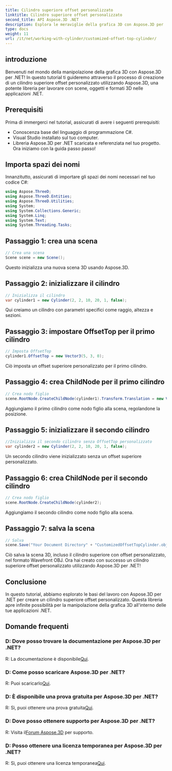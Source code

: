 ```yaml
---
title: Cilindro superiore offset personalizzato
linktitle: Cilindro superiore offset personalizzato
second_title: API Aspose.3D .NET
description: Esplora le meraviglie della grafica 3D con Aspose.3D per .NET. Impara a creare cilindri superiori offset personalizzati senza sforzo. Migliora la tua esperienza di codifica adesso!
type: docs
weight: 11
url: /it/net/working-with-cylinder/customized-offset-top-cylinder/
---
```

## introduzione
Benvenuti nel mondo della manipolazione della grafica 3D con Aspose.3D per .NET! In questo tutorial ti guideremo attraverso il processo di creazione di un cilindro superiore offset personalizzato utilizzando Aspose.3D, una potente libreria per lavorare con scene, oggetti e formati 3D nelle applicazioni .NET.
## Prerequisiti
Prima di immergerci nel tutorial, assicurati di avere i seguenti prerequisiti:
- Conoscenza base del linguaggio di programmazione C#.
- Visual Studio installato sul tuo computer.
- Libreria Aspose.3D per .NET scaricata e referenziata nel tuo progetto.
Ora iniziamo con la guida passo passo!
## Importa spazi dei nomi
Innanzitutto, assicurati di importare gli spazi dei nomi necessari nel tuo codice C#:
```csharp
using Aspose.ThreeD;
using Aspose.ThreeD.Entities;
using Aspose.ThreeD.Utilities;
using System;
using System.Collections.Generic;
using System.Linq;
using System.Text;
using System.Threading.Tasks;
```
## Passaggio 1: crea una scena
```csharp
// Crea una scena
Scene scene = new Scene();
```
Questo inizializza una nuova scena 3D usando Aspose.3D.
## Passaggio 2: inizializzare il cilindro
```csharp
// Inizializza il cilindro
var cylinder1 = new Cylinder(2, 2, 10, 20, 1, false);
```
Qui creiamo un cilindro con parametri specifici come raggio, altezza e sezioni.
## Passaggio 3: impostare OffsetTop per il primo cilindro
```csharp
// Imposta OffsetTop
cylinder1.OffsetTop = new Vector3(5, 3, 0);
```
Ciò imposta un offset superiore personalizzato per il primo cilindro.
## Passaggio 4: crea ChildNode per il primo cilindro
```csharp
// Crea nodo figlio
scene.RootNode.CreateChildNode(cylinder1).Transform.Translation = new Vector3(10, 0, 0);
```
Aggiungiamo il primo cilindro come nodo figlio alla scena, regolandone la posizione.
## Passaggio 5: inizializzare il secondo cilindro
```csharp
//Inizializza il secondo cilindro senza OffsetTop personalizzato
var cylinder2 = new Cylinder(2, 2, 10, 20, 1, false);
```
Un secondo cilindro viene inizializzato senza un offset superiore personalizzato.
## Passaggio 6: crea ChildNode per il secondo cilindro
```csharp
// Crea nodo figlio
scene.RootNode.CreateChildNode(cylinder2);
```
Aggiungiamo il secondo cilindro come nodo figlio alla scena.
## Passaggio 7: salva la scena
```csharp
// Salva
scene.Save("Your Document Directory" + "CustomizedOffsetTopCylinder.obj", FileFormat.WavefrontOBJ);
```
Ciò salva la scena 3D, incluso il cilindro superiore con offset personalizzato, nel formato Wavefront OBJ.
Ora hai creato con successo un cilindro superiore offset personalizzato utilizzando Aspose.3D per .NET!
## Conclusione
In questo tutorial, abbiamo esplorato le basi del lavoro con Aspose.3D per .NET per creare un cilindro superiore offset personalizzato. Questa libreria apre infinite possibilità per la manipolazione della grafica 3D all'interno delle tue applicazioni .NET.
## Domande frequenti
### D: Dove posso trovare la documentazione per Aspose.3D per .NET?
 R: La documentazione è disponibile[Qui](https://reference.aspose.com/3d/net/).
### D: Come posso scaricare Aspose.3D per .NET?
 R: Puoi scaricarlo[Qui](https://releases.aspose.com/3d/net/).
### D: È disponibile una prova gratuita per Aspose.3D per .NET?
 R: Sì, puoi ottenere una prova gratuita[Qui](https://releases.aspose.com/).
### D: Dove posso ottenere supporto per Aspose.3D per .NET?
 R: Visita il[Forum Aspose.3D](https://forum.aspose.com/c/3d/18) per supporto.
### D: Posso ottenere una licenza temporanea per Aspose.3D per .NET?
 R: Sì, puoi ottenere una licenza temporanea[Qui](https://purchase.aspose.com/temporary-license/).